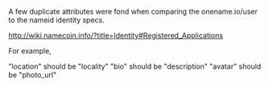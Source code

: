 A few duplicate attributes were fond when comparing the onename.io/user to the nameid identity specs. 
 
http://wiki.namecoin.info/?title=Identity#Registered_Applications
  
For example,
 
"location" should be "locality"
"bio" should be "description"
"avatar" should be "photo_url"
